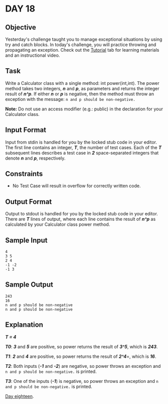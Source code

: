 # DAY 18
## Objective
Yesterday's challenge taught you to manage exceptional situations by using try and catch blocks. In today's challenge, 
you will practice throwing and propagating an exception. Check out the 
[Tutorial](https://www.hackerrank.com/challenges/30-more-exceptions/tutorial) tab for learning
materials and an instructional video.

## Task
Write a Calculator class with a single method: int power(int,int). The power method takes two integers, _**n**_ and 
_**p**_, as parameters and returns the integer result of _**n^p**_. If either _**n**_ or _**p**_ is negative, then the
method must throw an exception with the message: ``n and p should be non-negative.``

**Note:** Do not use an access modifier (e.g.: public) in the declaration for your Calculator class.

## Input Format
Input from stdin is handled for you by the locked stub code in your editor. The first line contains an integer, _**T**_,
the number of test cases. Each of the _**T**_ subsequent lines describes a test case in _**2**_ space-separated integers
that denote _**n**_ and _**p**_, respectively.

## Constraints
- No Test Case will result in overflow for correctly written code.

## Output Format

Output to stdout is handled for you by the locked stub code in your editor. There are _**T**_ lines of output, where 
each line contains the result of _**n^p**_ as calculated by your Calculator class power method.

## Sample Input
````
4
3 5
2 4
-1 -2
-1 3
````

## Sample Output
````
243
16
n and p should be non-negative
n and p should be non-negative
````

## Explanation

_**T = 4**_

_**T0**_: _**3**_ and _**5**_ are positive, so power returns the result of _**3^5**_, which is _**243**_.

_**T1**_: _**2**_ and _**4**_ are positive, so power returns the result of _**2^4**_=, which is _**16**_.

_**T2**_: Both inputs (_**-1**_ and _**-2**_) are negative, so power throws an exception and 
``n and p should be non-negative.`` is printed.

_**T3**_: One of the inputs (_**-1**_) is negative, so power throws an exception and ``n and p should be non-negative.``
is printed.

[Day eighteen](https://www.hackerrank.com/challenges/30-more-exceptions/problem?isFullScreen=true).